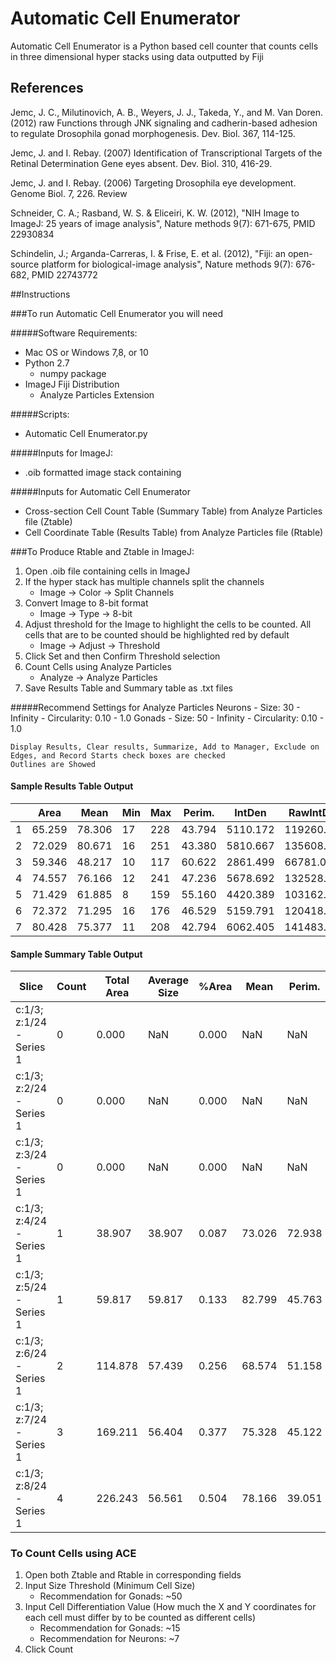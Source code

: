 # Automatic Cell Enumerator

Automatic Cell Enumerator is a Python based cell counter that counts cells in three dimensional hyper stacks using data outputted by Fiji

## References

Jemc, J. C., Milutinovich, A. B., Weyers, J. J., Takeda, Y., and M. Van Doren. (2012) raw Functions through JNK signaling and cadherin-based adhesion to regulate Drosophila gonad morphogenesis. Dev. Biol. 367, 114-125.

Jemc, J. and I. Rebay. (2007) Identification of Transcriptional Targets of the Retinal Determination Gene eyes absent. Dev. Biol. 310, 416-29.

Jemc, J. and I. Rebay. (2006) Targeting Drosophila eye development. Genome Biol. 7, 226. Review

Schneider, C. A.; Rasband, W. S. & Eliceiri, K. W. (2012), "NIH Image to ImageJ: 25 years of image analysis", Nature methods 9(7): 671-675, PMID 22930834

Schindelin, J.; Arganda-Carreras, I. & Frise, E. et al. (2012), "Fiji: an open-source platform for biological-image analysis", Nature methods 9(7): 676-682, PMID 22743772

##Instructions

###To run Automatic Cell Enumerator you will need

#####Software Requirements:
- Mac OS or Windows 7,8, or 10
- Python 2.7
    - numpy package
- ImageJ Fiji Distribution
    - Analyze Particles Extension

#####Scripts:
- Automatic Cell Enumerator.py

#####Inputs for ImageJ:
- .oib formatted image stack containing 

#####Inputs for Automatic Cell Enumerator
- Cross-section Cell Count Table (Summary Table) from Analyze Particles file (Ztable)
- Cell Coordinate Table (Results Table) from Analyze Particles file (Rtable)

###To Produce Rtable and Ztable in ImageJ:

1. Open .oib file containing cells in ImageJ 
2. If the hyper stack has multiple channels split the channels
    - Image -> Color -> Split Channels
3. Convert Image to 8-bit format
    - Image -> Type -> 8-bit
4. Adjust threshold for the Image to highlight the cells to be counted. All cells that are to be counted should be highlighted red by default
    - Image -> Adjust -> Threshold
5. Click Set and then Confirm Threshold selection
6. Count Cells using Analyze Particles
    - Analyze -> Analyze Particles
7. Save Results Table and Summary table as .txt files

#####Recommend Settings for Analyze Particles
    Neurons
    - Size: 30 - Infinity 
    - Circularity: 0.10 - 1.0
    Gonads
    - Size: 50 - Infinity 
    - Circularity: 0.10 - 1.0
    
    Display Results, Clear results, Summarize, Add to Manager, Exclude on Edges, and Record Starts check boxes are checked
    Outlines are Showed

#### Sample Results Table Output 
|      | Area    | Mean    | Min | Max | Perim.  | IntDen    | RawIntDen   | XStart | YStart |
|------|---------|---------|-----|-----|---------|-----------|-------------|--------|--------|
| 1    | 65.259  | 78.306  | 17  | 228 | 43.794  | 5110.172  | 119260.000  | 668    | 458    |
| 2    | 72.029  | 80.671  | 16  | 251 | 43.380  | 5810.667  | 135608.000  | 664    | 457    |
| 3    | 59.346  | 48.217  | 10  | 117 | 60.622  | 2861.499  | 66781.000   | 771    | 512    |
| 4    | 74.557  | 76.166  | 12  | 241 | 47.236  | 5678.692  | 132528.000  | 664    | 456    |
| 5    | 71.429  | 61.885  | 8   | 159 | 55.160  | 4420.389  | 103162.000  | 772    | 514    |
| 6    | 72.372  | 71.295  | 16  | 176 | 46.529  | 5159.791  | 120418.000  | 670    | 455    |
| 7    | 80.428  | 75.377  | 11  | 208 | 42.794  | 6062.405  | 141483.000  | 768    | 514    |

#### Sample Summary Table Output
| Slice                     | Count | Total Area | Average Size | %Area | Mean   | Perim.  | IntDen    |
|---------------------------|-------|------------|--------------|-------|--------|---------|-----------|
| c:1/3; z:1/24 - Series 1  | 0     | 0.000      | NaN          | 0.000 | NaN    | NaN     | NaN       |
| c:1/3; z:2/24 - Series 1  | 0     | 0.000      | NaN          | 0.000 | NaN    | NaN     | NaN       |
| c:1/3; z:3/24 - Series 1  | 0     | 0.000      | NaN          | 0.000 | NaN    | NaN     | NaN       |
| c:1/3; z:4/24 - Series 1  | 1     | 38.907     | 38.907       | 0.087 | 73.026 | 72.938  | 2841.231  |
| c:1/3; z:5/24 - Series 1  | 1     | 59.817     | 59.817       | 0.133 | 82.799 | 45.763  | 4952.788  |
| c:1/3; z:6/24 - Series 1  | 2     | 114.878    | 57.439       | 0.256 | 68.574 | 51.158  | 4094.736  |
| c:1/3; z:7/24 - Series 1  | 3     | 169.211    | 56.404       | 0.377 | 75.328 | 45.122  | 4217.713  |
| c:1/3; z:8/24 - Series 1  | 4     | 226.243    | 56.561       | 0.504 | 78.166 | 39.051  | 4425.081  |

### To Count Cells using ACE
1. Open both Ztable and Rtable in corresponding fields
2. Input Size Threshold (Minimum Cell Size)
    - Recommendation for Gonads: ~50
3. Input Cell Differentiation Value (How much the X and Y coordinates for each cell must differ by to be counted as different cells)
    - Recommendation for Gonads: ~15
    - Recommendation for Neurons: ~7
4. Click Count
